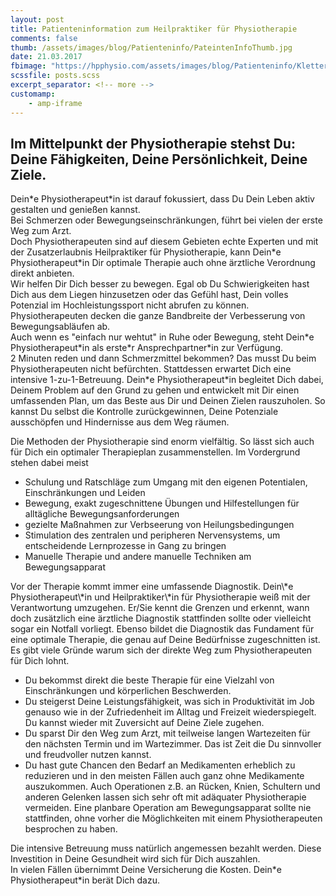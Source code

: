 ```yaml
---
layout: post
title: Patienteninformation zum Heilpraktiker für Physiotherapie
comments: false
thumb: /assets/images/blog/Patienteninfo/PateintenInfoThumb.jpg
date: 21.03.2017
fbimage: "https://hpphysio.com/assets/images/blog/Patienteninfo/KlettererBig1200x600.jpg"
scssfile: posts.scss
excerpt_separator: <!-- more -->
customamp:
    - amp-iframe
---
```

<amp-img  src="/assets/images/blog/Patienteninfo/Kletterer1200x400.jpg" width="1200" height="400" layout="responsive"></amp-img>

## Im Mittelpunkt der Physiotherapie stehst Du: Deine Fähigkeiten, Deine Persönlichkeit, Deine Ziele.  
Dein\*e Physiotherapeut\*in ist darauf fokussiert, dass Du Dein Leben aktiv gestalten und genießen kannst.  
Bei Schmerzen oder Bewegungseinschränkungen, führt bei vielen der erste Weg zum Arzt.  
Doch Physiotherapeuten sind auf diesem Gebieten echte Experten und mit der Zusatzerlaubnis Heilpraktiker für Physiotherapie<!-- more -->, kann Dein\*e Physiotherapeut\*in Dir optimale Therapie auch ohne ärztliche Verordnung direkt anbieten.  
Wir helfen Dir Dich besser zu bewegen. Egal ob Du Schwierigkeiten hast Dich aus dem Liegen hinzusetzen oder das Gefühl hast, Dein volles Potenzial im Hochleistungssport nicht abrufen zu können. Physiotherapeuten decken die ganze Bandbreite der Verbesserung von Bewegungsabläufen ab.  
Auch wenn es "einfach nur wehtut" in Ruhe oder Bewegung, steht Dein\*e Physiotherapeut\*in als erste\*r Ansprechpartner\*in zur Verfügung.  
2 Minuten reden und dann Schmerzmittel bekommen? Das musst Du beim Physiotherapeuten nicht befürchten. Stattdessen erwartet Dich eine intensive 1-zu-1-Betreuung. Dein\*e Physiotherapeut\*in begleitet Dich dabei, Deinem Problem auf den Grund zu gehen und entwickelt mit Dir einen umfassenden Plan, um das Beste aus Dir und Deinen Zielen rauszuholen.  So kannst Du selbst die Kontrolle zurückgewinnen, Deine Potenziale ausschöpfen und Hindernisse aus dem Weg räumen. 
<div class="halfwidth left"><amp-img  src="/assets/images/blog/Patienteninfo/Laufband1200x900edited.jpg" width="1200" height="900" layout="responsive"></amp-img></div>
<div class="halfwidth right"><amp-img  src="/assets/images/blog/Patienteninfo/Seilzug1200x900edited.jpg" width="1200" height="900" layout="responsive"></amp-img> </div><div class="clearfix"/>  
Die Methoden der Physiotherapie sind enorm vielfältig. So lässt sich auch für Dich ein optimaler Therapieplan zusammenstellen.  
Im Vordergrund stehen dabei meist

  - Schulung und Ratschläge zum Umgang mit den eigenen Potentialen, Einschränkungen und Leiden
  - Bewegung, exakt zugeschnittene Übungen und Hilfestellungen für alltägliche Bewegungsanforderungen
  - gezielte Maßnahmen zur Verbseerung von Heilungsbedingungen
  - Stimulation des zentralen und peripheren Nervensystems, um entscheidende Lernprozesse in Gang zu bringen
  - Manuelle Therapie und andere manuelle Techniken am Bewegungsapparat  
<div class="verticalImgCont">
<amp-img  src="/assets/images/blog/Patienteninfo/aufMatte900x1200edited.jpg" width="900" height="1200" layout="responsive"></amp-img>  </div> 
Vor der Therapie kommt immer eine umfassende Diagnostik. Dein\*e Physiotherapeut\*in und Heilpraktiker\*in für Physiotherapie weiß mit der Verantwortung umzugehen. Er/Sie kennt die Grenzen und erkennt, wann doch zusätzlich eine ärztliche Diagnostik stattfinden sollte oder vielleicht sogar ein Notfall vorliegt.  
Ebenso bildet die Diagnostik das Fundament für eine optimale Therapie, die genau auf Deine Bedürfnisse zugeschnitten ist.  

<div class="clearfix"/>Es gibt viele Gründe warum sich der direkte Weg zum Physiotherapeuten für Dich lohnt.  

  - Du bekommst direkt die beste Therapie für eine Vielzahl von Einschränkungen und körperlichen Beschwerden.
  - Du steigerst Deine Leistungsfähigkeit, was sich in Produktivität im Job genauso wie in der Zufriedenheit im Alltag und Freizeit wiederspiegelt. Du kannst wieder mit Zuversicht auf Deine Ziele zugehen.  
  - Du sparst Dir den Weg zum Arzt, mit teilweise langen Wartezeiten für den nächsten Termin und im Wartezimmer. Das ist Zeit die Du sinnvoller und freudvoller nutzen kannst.  
  - Du hast gute Chancen den Bedarf an Medikamenten erheblich zu reduzieren und in den meisten Fällen auch ganz ohne Medikamente auszukommen. Auch Operationen z.B. an Rücken, Knien, Schultern und anderen Gelenken lassen sich sehr oft mit adäquater Physiotherapie vermeiden. Eine planbare Operation am Bewegungsapparat sollte nie stattfinden, ohne vorher die Möglichkeiten mit einem Physiotherapeuten besprochen zu haben.  

Die intensive Betreuung muss natürlich angemessen bezahlt werden. Diese Investition in Deine Gesundheit wird sich für Dich auszahlen.  
In vielen Fällen übernimmt Deine Versicherung die Kosten. Dein\*e Physiotherapeut\*in berät Dich dazu. 


